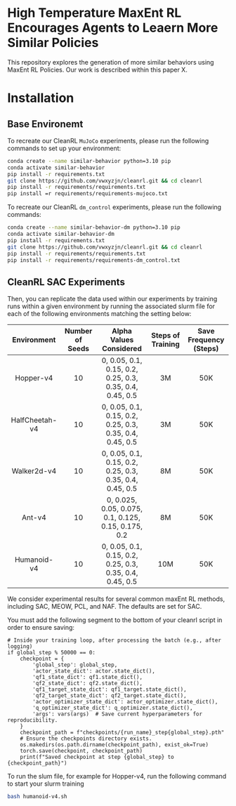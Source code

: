 # High Temperature MaxEnt RL Encourages Agents to Leaern More Similar Policies

This repository explores the generation of more similar behaviors using MaxEnt RL Policies. Our work is described within this paper X.

# Installation

## Base Environemt

To recreate our CleanRL `MuJoCo` experiments, please run the following commands to set up your environment:

```bash
conda create --name similar-behavior python=3.10 pip
conda activate similar-behavior
pip install -r requirements.txt
git clone https://github.com/vwxyzjn/cleanrl.git && cd cleanrl
pip install -r requirements/requirements.txt
pip install =r requirements/requirements-mujoco.txt
```
To recreate our CleanRL `dm_control` experiments, please run the following commands:

```bash
conda create --name similar-behavior-dm python=3.10 pip
conda activate similar-behavior-dm
pip install -r requirements.txt
git clone https://github.com/vwxyzjn/cleanrl.git && cd cleanrl
pip install -r requirements/requirements.txt
pip install -r requirements/requirements-dm_control.txt
```


## CleanRL SAC Experiments


Then, you can replicate the data used within our experiments by training runs within a given environment by running the associated slurm file for each of the following environments matching the setting below: 

| Environment | Number of Seeds    | Alpha Values Considered   | Steps of Training | Save Frequency (Steps)|
| :---:   | :---: | :---: | :---: |:---: |
| Hopper-v4 | 10   | 0, 0.05, 0.1, 0.15, 0.2, 0.25, 0.3, 0.35, 0.4, 0.45, 0.5 | 3M | 50K |
| HalfCheetah-v4 | 10   | 0, 0.05, 0.1, 0.15, 0.2, 0.25, 0.3, 0.35, 0.4, 0.45, 0.5   | 3M | 50K |
| Walker2d-v4 | 10   | 0, 0.05, 0.1, 0.15, 0.2, 0.25, 0.3, 0.35, 0.4, 0.45, 0.5  | 8M | 50K |
| Ant-v4 | 10   | 0, 0.025, 0.05, 0.075, 0.1, 0.125, 0.15, 0.175, 0.2  | 8M| 50K |
| Humanoid-v4 | 10   | 0, 0.05, 0.1, 0.15, 0.2, 0.25, 0.3, 0.35, 0.4, 0.45, 0.5  | 10M | 50K |

We consider experimental results for several common maxEnt RL methods, including SAC, MEOW, PCL, and NAF. The defaults are set for SAC.

You must add the following segment to the bottom of your cleanrl script in order to ensure saving:

```
# Inside your training loop, after processing the batch (e.g., after logging)
if global_step % 50000 == 0:
    checkpoint = {
        'global_step': global_step,
        'actor_state_dict': actor.state_dict(),
        'qf1_state_dict': qf1.state_dict(),
        'qf2_state_dict': qf2.state_dict(),
        'qf1_target_state_dict': qf1_target.state_dict(),
        'qf2_target_state_dict': qf2_target.state_dict(),
        'actor_optimizer_state_dict': actor_optimizer.state_dict(),
        'q_optimizer_state_dict': q_optimizer.state_dict(),
        'args': vars(args)  # Save current hyperparameters for reproducibility.
    }
    checkpoint_path = f"checkpoints/{run_name}_step{global_step}.pth"
    # Ensure the checkpoints directory exists.
    os.makedirs(os.path.dirname(checkpoint_path), exist_ok=True)
    torch.save(checkpoint, checkpoint_path)
    print(f"Saved checkpoint at step {global_step} to {checkpoint_path}")
```


To run the slum file, for example for Hopper-v4, run the following command to start your slurm training

```bash
bash humanoid-v4.sh
```